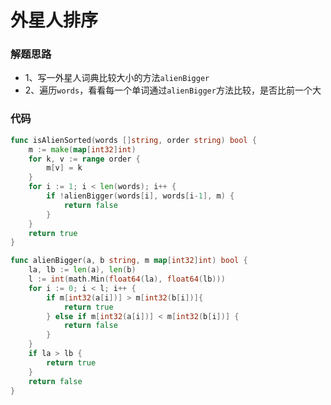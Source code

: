 # 外星人排序
### 解题思路
* 1、写一外星人词典比较大小的方法``alienBigger``
* 2、遍历``words``，看看每一个单词通过``alienBigger``方法比较，是否比前一个大
### 代码

```go
func isAlienSorted(words []string, order string) bool {
	m := make(map[int32]int)
	for k, v := range order {
		m[v] = k
	}
	for i := 1; i < len(words); i++ {
		if !alienBigger(words[i], words[i-1], m) {
			return false
		}
	}
	return true
}

func alienBigger(a, b string, m map[int32]int) bool {
	la, lb := len(a), len(b)
	l := int(math.Min(float64(la), float64(lb)))
	for i := 0; i < l; i++ {
		if m[int32(a[i])] > m[int32(b[i])]{
			return true
		} else if m[int32(a[i])] < m[int32(b[i])] {
			return false
		}
	}
	if la > lb {
		return true
	}
	return false
}
```
